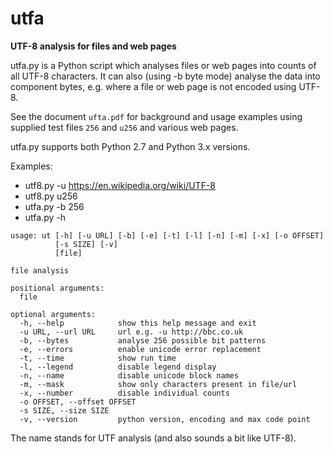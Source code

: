utfa
====

**UTF-8 analysis for files and web pages**

utfa.py is a Python script which analyses files or web pages into counts of all UTF-8 characters.  It can also (using -b byte mode) analyse the data into component bytes, e.g. where a file or web page is not encoded using UTF-8.

See the document `ufta.pdf` for background and usage examples using supplied test files `256` and `u256` and various web pages.

utfa.py supports both Python 2.7 and Python 3.x versions.  

Examples:

  * utf8.py -u https://en.wikipedia.org/wiki/UTF-8
  * utf8.py u256
  * utfa.py -b 256
  * utfa.py -h
```
usage: ut [-h] [-u URL] [-b] [-e] [-t] [-l] [-n] [-m] [-x] [-o OFFSET]
          [-s SIZE] [-v]
          [file]

file analysis

positional arguments:
  file

optional arguments:
  -h, --help            show this help message and exit
  -u URL, --url URL     url e.g. -u http://bbc.co.uk
  -b, --bytes           analyse 256 possible bit patterns
  -e, --errors          enable unicode error replacement
  -t, --time            show run time
  -l, --legend          disable legend display
  -n, --name            disable unicode block names
  -m, --mask            show only characters present in file/url
  -x, --number          disable individual counts
  -o OFFSET, --offset OFFSET
  -s SIZE, --size SIZE
  -v, --version         python version, encoding and max code point
```

The name stands for UTF analysis (and also sounds a bit like UTF-8).
